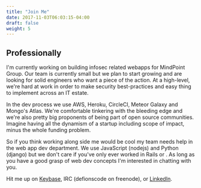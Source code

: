 ```yaml
---
title: "Join Me"
date: 2017-11-03T06:03:15-04:00
draft: false
weight: 5
---
```


## Professionally

I'm currently working on building infosec related webapps for MindPoint Group. Our team is currently small but we plan to start growing and are looking for solid engineers who want a piece of the action. At a high-level, we're hard at work in order to make security best-practices and easy thing to implement across an IT estate.

In the dev process we use AWS, Heroku, CircleCI, Meteor Galaxy and Mongo's Atlas. We're comfortable tinkering with the bleeding edge and we're also pretty big proponents of being part of open source communities. Imagine having all the dynamism of a startup including scope of impact, minus the whole funding problem.

So if you think working along side me would be cool my team needs help in the web app dev department. We use JavaScript (nodejs) and Python (django) but we don't care if you've only ever worked in Rails or <insert other web stack here>. As long as you have a good grasp of web dev concepts I'm interested in chatting with you.

Hit me up on [Keybase](https://keybase.io/defionscode), IRC (defionscode on freenode), or [LinkedIn](https://www.linkedin.com/in/davilaio/).

